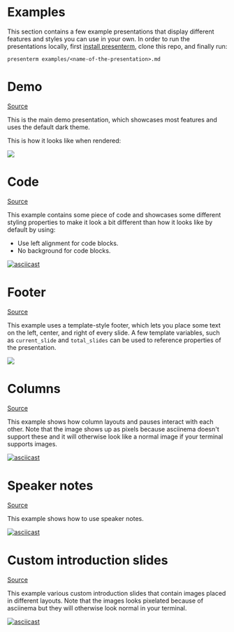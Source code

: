 Examples
===

This section contains a few example presentations that display different features and styles you can use in your own. In 
order to run the presentations locally, first [install 
presenterm](https://mfontanini.github.io/presenterm/guides/installation.html), clone this repo, and finally run:

```shell
presenterm examples/<name-of-the-presentation>.md
```

# Demo

[Source](/examples/demo.md)

This is the main demo presentation, which showcases most features and uses the default dark theme.

This is how it looks like when rendered:

![](/docs/src/assets/demo.gif)

# Code

[Source](/examples/code.md)

This example contains some piece of code and showcases some different styling properties to make it look a bit different 
than how it looks like by default by using:

* Use left alignment for code blocks.
* No background for code blocks.

[![asciicast](https://asciinema.org/a/irNPKwEkPZzFbQP6jIKfVL30b.svg)](https://asciinema.org/a/irNPKwEkPZzFbQP6jIKfVL30b)

# Footer

[Source](/examples/footer.md)

This example uses a template-style footer, which lets you place some text on the left, center, and right of every slide. 
A few template variables, such as `current_slide` and `total_slides` can be used to reference properties of the 
presentation.

![](../docs/src/assets/example-footer.png)

# Columns

[Source](/examples/columns.md)

This example shows how column layouts and pauses interact with each other. Note that the image shows up as pixels 
because asciinema doesn't support these and it will otherwise look like a normal image if your terminal supports images.

[![asciicast](https://asciinema.org/a/x2tTDt0BIesvOXeal3UpdzMHp.svg)](https://asciinema.org/a/x2tTDt0BIesvOXeal3UpdzMHp)

# Speaker notes

[Source](/examples/speaker-notes.md)

This example shows how to use speaker notes.

[![asciicast](https://asciinema.org/a/ETusvlmHuHrcLKzwa0CMQRX2J.svg)](https://asciinema.org/a/ETusvlmHuHrcLKzwa0CMQRX2J)

# Custom introduction slides

[Source](/examples/custom-intro-slides.md)

This example various custom introduction slides that contain images placed in different layouts. Note that the images 
looks pixelated because of asciinema but they will otherwise look normal in your terminal.

[![asciicast](https://asciinema.org/a/sBeAMJbpBxqKA2gF2RI3MmLT7.svg)](https://asciinema.org/a/sBeAMJbpBxqKA2gF2RI3MmLT7)
